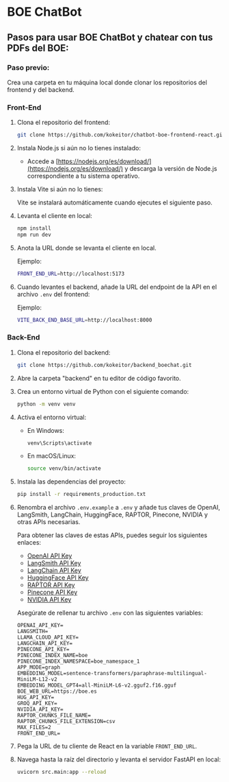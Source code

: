 # BOE ChatBot

## Pasos para usar BOE ChatBot y chatear con tus PDFs del BOE:

### Paso previo: 
Crea una carpeta en tu máquina local donde clonar los repositorios del frontend y del backend.

### Front-End

1. Clona el repositorio del frontend:

   ```sh
   git clone https://github.com/kokeitor/chatbot-boe-frontend-react.git
   ```

2. Instala Node.js si aún no lo tienes instalado:

   - Accede a [https://nodejs.org/es/download/](https://nodejs.org/es/download/) y descarga la versión de Node.js correspondiente a tu sistema operativo.

3. Instala Vite si aún no lo tienes:

   Vite se instalará automáticamente cuando ejecutes el siguiente paso.

4. Levanta el cliente en local:

   ```sh
   npm install
   npm run dev
   ```

5. Anota la URL donde se levanta el cliente en local.

   Ejemplo: 
   ```sh
   FRONT_END_URL=http://localhost:5173
   ```

6. Cuando levantes el backend, añade la URL del endpoint de la API en el archivo `.env` del frontend:

    Ejemplo:
   ```sh
   VITE_BACK_END_BASE_URL=http://localhost:8000
   ```

### Back-End

1. Clona el repositorio del backend:

   ```sh
   git clone https://github.com/kokeitor/backend_boechat.git
   ```

2. Abre la carpeta "backend" en tu editor de código favorito.

3. Crea un entorno virtual de Python con el siguiente comando:

   ```sh
   python -m venv venv
   ```

4. Activa el entorno virtual:

   - En Windows:
     ```sh
     venv\Scripts\activate
     ```
   - En macOS/Linux:
     ```sh
     source venv/bin/activate
     ```

5. Instala las dependencias del proyecto:

   ```sh
   pip install -r requirements_production.txt
   ```

6. Renombra el archivo `.env.example` a `.env` y añade tus claves de OpenAI, LangSmith, LangChain, HuggingFace, RAPTOR, Pinecone, NVIDIA y otras APIs necesarias.

   Para obtener las claves de estas APIs, puedes seguir los siguientes enlaces:

   - [OpenAI API Key](https://platform.openai.com/account/api-keys)
   - [LangSmith API Key](https://platform.langchain.com/account/api-keys)
   - [LangChain API Key](https://platform.langchain.com/account/api-keys)
   - [HuggingFace API Key](https://huggingface.co/settings/tokens)
   - [RAPTOR API Key](https://raptor.ai/api-keys)
   - [Pinecone API Key](https://app.pinecone.io/organizations/my-organization/keys)
   - [NVIDIA API Key](https://developer.nvidia.com/)

   Asegúrate de rellenar tu archivo `.env` con las siguientes variables:

   ```env
   OPENAI_API_KEY=
   LANGSMITH=
   LLAMA_CLOUD_API_KEY=
   LANGCHAIN_API_KEY=
   PINECONE_API_KEY=
   PINECONE_INDEX_NAME=boe
   PINECONE_INDEX_NAMESPACE=boe_namespace_1
   APP_MODE=graph
   EMBEDDING_MODEL=sentence-transformers/paraphrase-multilingual-MiniLM-L12-v2
   EMBEDDING_MODEL_GPT4=all‑MiniLM‑L6‑v2.gguf2.f16.gguf
   BOE_WEB_URL=https://boe.es
   HUG_API_KEY=
   GROQ_API_KEY=
   NVIDIA_API_KEY=
   RAPTOR_CHUNKS_FILE_NAME=
   RAPTOR_CHUNKS_FILE_EXTENSION=csv
   MAX_FILES=2
   FRONT_END_URL=
   ```

7. Pega la URL de tu cliente de React en la variable `FRONT_END_URL`.

8. Navega hasta la raíz del directorio y levanta el servidor FastAPI en local:

   ```sh
   uvicorn src.main:app --reload
   ```
